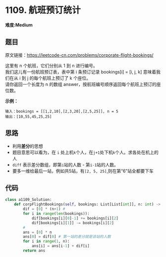 # 1109. 航班预订统计
**难度:Medium**
## 题目
原文链接：https://leetcode-cn.com/problems/corporate-flight-bookings/

这里有 n 个航班，它们分别从 1 到 n 进行编号。  
我们这儿有一份航班预订表，表中第 i 条预订记录 bookings[i] = [i, j, k] 意味着我们在从 i 到 j 的每个航班上预订了 k 个座位。  
请你返回一个长度为 n 的数组 answer，按航班编号顺序返回每个航班上预订的座位数。

**示例：**
```
输入：bookings = [[1,2,10],[2,3,20],[2,5,25]], n = 5
输出：[10,55,45,25,25]
```
## 思路
* 利用**差分**的思想
* 题目意思可以看为，在 `i` 处上机`k`个人，在`j+1`处下机`k`个人。求各处在机上的人
* `diff` 表示差分数组，即第`i`站的人数 - 第`i-1`站的人数。
* 要多一维给最后一站，例如共5站，有`[2, 5, 25]`,则在第“6”站全都要下车

## 代码
```python
class a1109_Solution:
    def corpFlightBookings(self, bookings: List[List[int]], n: int) -> List[int]:
        dif = [0] * (n+1) #
        for i in range(len(bookings)):
            dif[bookings[i][0]-1] += bookings[i][2]
            dif[bookings[i][1]] -= bookings[i][2]
        #
        ans = [0] * n
        ans[0] = dif[0] # 第一站的差分就是该站的人数
        for i in range(1, n):
            ans[i] = ans[i-1] + dif[i]
        return ans
```

